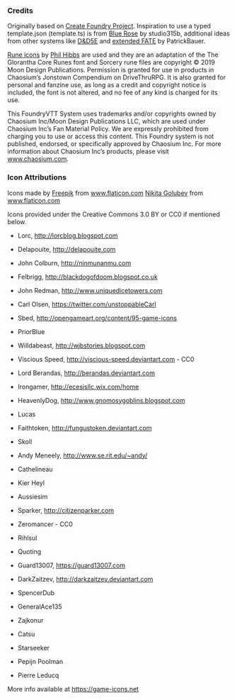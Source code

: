 ### Credits

Originally based on [Create Foundry Project](https://www.npmjs.com/package/create-foundry-project). Inspiration to use a typed template.json (template.ts) is from [Blue Rose](https://gitlab.com/studio315b/blue-rose) by studio315b, additional ideas from other systems like [D&D5E](https://gitlab.com/foundrynet/dnd5e) and [extended FATE](https://github.com/anvil-vtt/FATEx) by PatrickBauer.

[Rune icons](https://runequest-glorantha.fandom.com/wiki/Category:Runes) by [Phil Hibbs](https://basicroleplaying.org/profile/9-philhibbs) are used and they are an adaptation of the The Glorantha Core Runes font and Sorcery rune files are copyright © 2019 Moon Design Publications. Permission is granted for use in products in Chaosium’s Jonstown Compendium on DriveThruRPG. It is also granted for personal and fanzine use, as long as a credit and copyright notice is included, the font is not altered, and no fee of any kind is charged for its use.

This FoundryVTT System uses trademarks and/or copyrights owned by Chaosium Inc/Moon Design Publications LLC, which are used under Chaosium Inc’s Fan Material Policy. We are expressly prohibited from charging you to use or access this content. This Foundry system is not published, endorsed, or specifically approved by Chaosium Inc. For more information about Chaosium Inc’s products, please visit www.chaosium.com.


### Icon Attributions
Icons made by 
<a href="https://www.freepik.com" title="Freepik">Freepik</a> from <a href="https://www.flaticon.com/" title="Flaticon">www.flaticon.com</a>
<a href="https://www.flaticon.com/authors/nikita-golubev" title="Nikita Golubev">Nikita Golubev</a> from <a href="https://www.flaticon.com/" title="Flaticon">www.flaticon.com</a>


Icons provided under the Creative Commons 3.0 BY or CC0 if mentioned below.

- Lorc, http://lorcblog.blogspot.com

- Delapouite, http://delapouite.com

- John Colburn, http://ninmunanmu.com

- Felbrigg, http://blackdogofdoom.blogspot.co.uk

- John Redman, http://www.uniquedicetowers.com

- Carl Olsen, https://twitter.com/unstoppableCarl

- Sbed, http://opengameart.org/content/95-game-icons

- PriorBlue

- Willdabeast, http://wjbstories.blogspot.com

- Viscious Speed, http://viscious-speed.deviantart.com - CC0

- Lord Berandas, http://berandas.deviantart.com

- Irongamer, http://ecesisllc.wix.com/home

- HeavenlyDog, http://www.gnomosygoblins.blogspot.com

- Lucas

- Faithtoken, http://fungustoken.deviantart.com

- Skoll

- Andy Meneely, http://www.se.rit.edu/~andy/

- Cathelineau

- Kier Heyl

- Aussiesim

- Sparker, http://citizenparker.com

- Zeromancer - CC0

- Rihlsul

- Quoting

- Guard13007, https://guard13007.com

- DarkZaitzev, http://darkzaitzev.deviantart.com

- SpencerDub

- GeneralAce135

- Zajkonur

- Catsu

- Starseeker

- Pepijn Poolman

- Pierre Leducq

More info available at https://game-icons.net